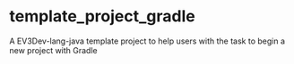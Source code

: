 # template_project_gradle
A EV3Dev-lang-java template project to help users with the task to begin a new project with Gradle
